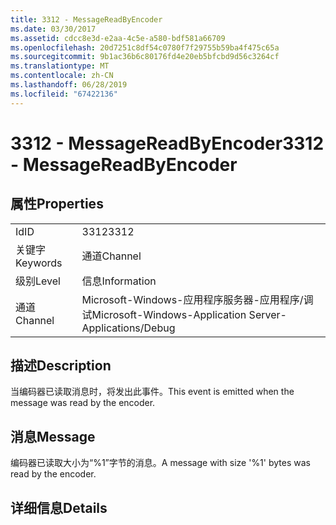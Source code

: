 ```yaml
---
title: 3312 - MessageReadByEncoder
ms.date: 03/30/2017
ms.assetid: cdcc8e3d-e2aa-4c5e-a580-bdf581a66709
ms.openlocfilehash: 20d7251c8df54c0780f7f29755b59ba4f475c65a
ms.sourcegitcommit: 9b1ac36b6c80176fd4e20eb5bfcbd9d56c3264cf
ms.translationtype: MT
ms.contentlocale: zh-CN
ms.lasthandoff: 06/28/2019
ms.locfileid: "67422136"
---
```

# <a name="3312---messagereadbyencoder"></a><span data-ttu-id="6f241-102">3312 - MessageReadByEncoder</span><span class="sxs-lookup"><span data-stu-id="6f241-102">3312 - MessageReadByEncoder</span></span>
## <a name="properties"></a><span data-ttu-id="6f241-103">属性</span><span class="sxs-lookup"><span data-stu-id="6f241-103">Properties</span></span>  
  
|||  
|-|-|  
|<span data-ttu-id="6f241-104">Id</span><span class="sxs-lookup"><span data-stu-id="6f241-104">ID</span></span>|<span data-ttu-id="6f241-105">3312</span><span class="sxs-lookup"><span data-stu-id="6f241-105">3312</span></span>|  
|<span data-ttu-id="6f241-106">关键字</span><span class="sxs-lookup"><span data-stu-id="6f241-106">Keywords</span></span>|<span data-ttu-id="6f241-107">通道</span><span class="sxs-lookup"><span data-stu-id="6f241-107">Channel</span></span>|  
|<span data-ttu-id="6f241-108">级别</span><span class="sxs-lookup"><span data-stu-id="6f241-108">Level</span></span>|<span data-ttu-id="6f241-109">信息</span><span class="sxs-lookup"><span data-stu-id="6f241-109">Information</span></span>|  
|<span data-ttu-id="6f241-110">通道</span><span class="sxs-lookup"><span data-stu-id="6f241-110">Channel</span></span>|<span data-ttu-id="6f241-111">Microsoft-Windows-应用程序服务器-应用程序/调试</span><span class="sxs-lookup"><span data-stu-id="6f241-111">Microsoft-Windows-Application Server-Applications/Debug</span></span>|  
  
## <a name="description"></a><span data-ttu-id="6f241-112">描述</span><span class="sxs-lookup"><span data-stu-id="6f241-112">Description</span></span>  
 <span data-ttu-id="6f241-113">当编码器已读取消息时，将发出此事件。</span><span class="sxs-lookup"><span data-stu-id="6f241-113">This event is emitted when the message was read by the encoder.</span></span>  
  
## <a name="message"></a><span data-ttu-id="6f241-114">消息</span><span class="sxs-lookup"><span data-stu-id="6f241-114">Message</span></span>  
 <span data-ttu-id="6f241-115">编码器已读取大小为“%1”字节的消息。</span><span class="sxs-lookup"><span data-stu-id="6f241-115">A message with size '%1' bytes was read by the encoder.</span></span>  
  
## <a name="details"></a><span data-ttu-id="6f241-116">详细信息</span><span class="sxs-lookup"><span data-stu-id="6f241-116">Details</span></span>
